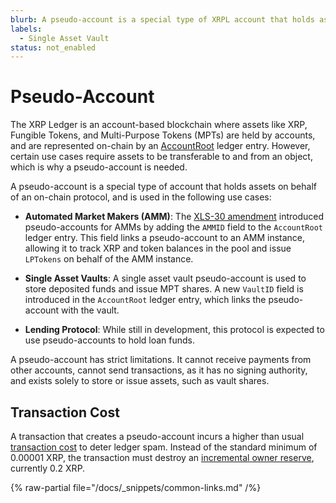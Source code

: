 ```yaml
---
blurb: A pseudo-account is a special type of XRPL account that holds assets on behalf of an on-chain protocol.
labels:
  - Single Asset Vault 
status: not_enabled
---
```


# Pseudo-Account

The XRP Ledger is an account-based blockchain where assets like XRP, Fungible Tokens, and Multi-Purpose Tokens (MPTs) are held by accounts, and are represented on-chain by an [AccountRoot](https://xrpl.org/docs/references/protocol/ledger-data/ledger-entry-types/accountroot) ledger entry. However, certain use cases require assets to be transferable to and from an object, which is why a pseudo-account is needed.

A pseudo-account is a special type of account that holds assets on behalf of an on-chain protocol, and is used in the following use cases:

- **Automated Market Makers (AMM)**: The [XLS-30 amendment](https://xrpl.org/resources/known-amendments#amm) introduced pseudo-accounts for AMMs by adding the `AMMID` field to the `AccountRoot` ledger entry. This field links a pseudo-account to an AMM instance, allowing it to track XRP and token balances in the pool and issue `LPTokens` on behalf of the AMM instance.

- **Single Asset Vaults**: A single asset vault pseudo-account is used to store deposited funds and issue MPT shares. A new `VaultID` field is introduced in the `AccountRoot` ledger entry, which links the pseudo-account with the vault.

- **Lending Protocol**: While still in development, this protocol is expected to use pseudo-accounts to hold loan funds.

A pseudo-account has strict limitations. It cannot receive payments from other accounts, cannot send transactions, as it has no signing authority, and exists solely to store or issue assets, such as vault shares.

## Transaction Cost

A transaction that creates a pseudo-account incurs a higher than usual [transaction cost](https://xrpl.org/docs/concepts/transactions/transaction-cost) to deter ledger spam. Instead of the standard minimum of 0.00001 XRP, the transaction must destroy an [incremental owner reserve](https://xrpl.org/docs/concepts/accounts/reserves#base-reserve-and-owner-reserve), currently 0.2 XRP.

{% raw-partial file="/docs/_snippets/common-links.md" /%}
